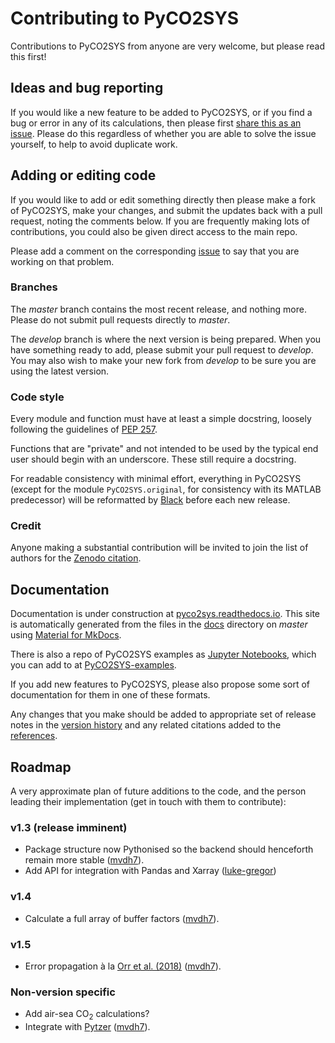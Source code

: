 # Contributing to PyCO2SYS

Contributions to PyCO2SYS from anyone are very welcome, but please read this first!

## Ideas and bug reporting

If you would like a new feature to be added to PyCO2SYS, or if you find a bug or error in any of its calculations, then please first [share this as an issue](https://github.com/mvdh7/PyCO2SYS/issues). Please do this regardless of whether you are able to solve the issue yourself, to help to avoid duplicate work.

## Adding or editing code

If you would like to add or edit something directly then please make a fork of PyCO2SYS, make your changes, and submit the updates back with a pull request, noting the comments below.  If you are frequently making lots of contributions, you could also be given direct access to the main repo.

Please add a comment on the corresponding [issue](https://github.com/mvdh7/PyCO2SYS/issues) to say that you are working on that problem.

### Branches

The *master* branch contains the most recent release, and nothing more.  Please do not submit pull requests directly to *master*.

The *develop* branch is where the next version is being prepared.  When you have something ready to add, please submit your pull request to *develop*.  You may also wish to make your new fork from *develop* to be sure you are using the latest version.

### Code style

Every module and function must have at least a simple docstring, loosely following the guidelines of [PEP 257](https://www.python.org/dev/peps/pep-0257/).

Functions that are "private" and not intended to be used by the typical end user should begin with an underscore.  These still require a docstring.

For readable consistency with minimal effort, everything in PyCO2SYS (except for the module `PyCO2SYS.original`, for consistency with its MATLAB predecessor) will be reformatted by [Black](https://black.readthedocs.io/en/stable/?badge=stable) before each new release.

### Credit

Anyone making a substantial contribution will be invited to join the list of authors for the [Zenodo citation](https://doi.org/10.5281/zenodo.3744275).

## Documentation

Documentation is under construction at [pyco2sys.readthedocs.io](https://pyco2sys.readthedocs.io/en/latest/).  This site is automatically generated from the files in the [docs](https://github.com/mvdh7/PyCO2SYS/tree/master/docs) directory on *master* using [Material for MkDocs](https://squidfunk.github.io/mkdocs-material/).

There is also a repo of PyCO2SYS examples as [Jupyter Notebooks](https://jupyter.org/), which you can add to at [PyCO2SYS-examples](https://github.com/mvdh7/PyCO2SYS-examples).

If you add new features to PyCO2SYS, please also propose some sort of documentation for them in one of these formats.

Any changes that you make should be added to appropriate set of release notes in the [version history](https://github.com/mvdh7/PyCO2SYS/blob/develop/docs/versions.md) and any related citations added to the [references](https://github.com/mvdh7/PyCO2SYS/blob/develop/docs/refs.md).

## Roadmap

A very approximate plan of future additions to the code, and the person leading their implementation (get in touch with them to contribute):

### v1.3 (release imminent)

  * Package structure now Pythonised so the backend should henceforth remain more stable ([mvdh7](https://github.com/mvdh7)).
  * Add API for integration with Pandas and Xarray ([luke-gregor](https://github.com/luke-gregor))

### v1.4

  * Calculate a full array of buffer factors ([mvdh7](https://github.com/mvdh7)).
  
### v1.5

  * Error propagation à la [Orr et al. (2018)](https://pyco2sys.readthedocs.io/en/latest/refs/#o) ([mvdh7](https://github.com/mvdh7)).

### Non-version specific

  * Add air-sea CO<sub>2</sub> calculations?
  * Integrate with [Pytzer](https://github.com/mvdh7/pytzer) ([mvdh7](https://github.com/mvdh7)).
  
